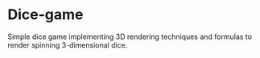# Dice-game
Simple dice game implementing 3D rendering techniques and formulas to render spinning 3-dimensional dice.
